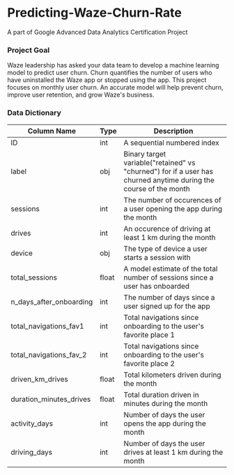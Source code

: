 # Predicting-Waze-Churn-Rate
A part of Google Advanced Data Analytics Certification Project
### Project Goal
Waze leadership has asked your data team to develop a machine learning model to predict user churn. Churn quantifies the number of users who have uninstalled the Waze app or stopped using the app. This project focuses on monthly user churn. An accurate model will help prevent churn, improve user retention, and grow Waze's business.
### Data Dictionary
| Column Name | Type | Description |
| --- | --- | ---|
| ID | int | A sequential numbered index |
| label | obj | Binary target variable("retained" vs "churned") for if a user has churned anytime during the course of the month |
| sessions | int | The number of occurences of a user opening the app during the month |
| drives | int | An occurence of driving at least 1 km during the month |
| device | obj | The type of device a user starts a session with |
| total_sessions | float | A model estimate of the total number of sessions since a user has onboarded |
| n_days_after_onboarding | int | The number of days since a user signed up for the app |
| total_navigations_fav1 | int | Total navigations since onboarding to the user's favorite place 1 |
| total_navigations_fav_2 | int | Total navigations since onboarding to the user's favorite place 2 |
| driven_km_drives | float | Total kilometers driven during the month |
| duration_minutes_drives | float | Total duration driven in minutes during the month |
| activity_days | int | Number of days the user opens the app during the month |
| driving_days | int | Number of days the user drives at least 1 km during the month |
